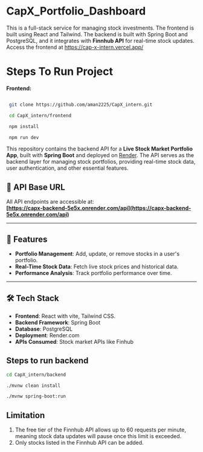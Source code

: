 # CapX_Portfolio_Dashboard

This is a full-stack service for managing stock investments. The frontend is built using React and Tailwind. The backend is built with Spring Boot and PostgreSQL, and it integrates with **Finnhub API** for real-time stock updates.
Access the frontend at https://cap-x-intern.vercel.app/

# Steps To Run Project

**Frontend:**
```bash

 git clone https://github.com/aman2225/CapX_intern.git

 cd CapX_intern/frontend

 npm install

 npm run dev

``` 

This repository contains the backend API for a **Live Stock Market Portfolio App**, built with **Spring Boot** and deployed on [Render](https://render.com). The API serves as the backend layer for managing stock portfolios, providing real-time stock data, user authentication, and other essential features.

## 🔗 API Base URL

All API endpoints are accessible at:  
**[https://capx-backend-5e5x.onrender.com/api](https://capx-backend-5e5x.onrender.com/api)**

---

## 🚀 Features

- **Portfolio Management**: Add, update, or remove stocks in a user's portfolio.
- **Real-Time Stock Data**: Fetch live stock prices and historical data.
- **Performance Analysis**: Track portfolio performance over time.

---

## 🛠️ Tech Stack
- **Frontend**: React with vite, Tailwind CSS.
- **Backend Framework**: Spring Boot
- **Database**: PostgreSQL
- **Deployment**: Render.com
- **APIs Consumed**: Stock market APIs like Finhub

## Steps to run backend

```bash
cd CapX_intern/backend

./mvnw clean install

./mvnw spring-boot:run

```

## Limitation

1. The free tier of the Finnhub API allows up to 60 requests per minute, meaning stock data updates will pause once this limit is exceeded.
2. Only stocks listed in the Finnhub API can be added.